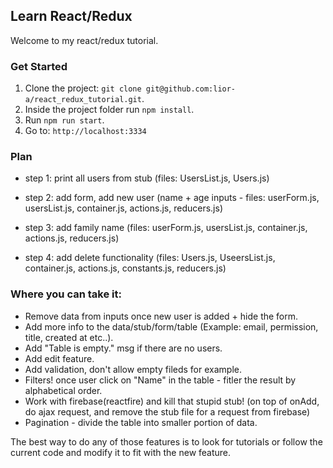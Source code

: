 ## Learn React/Redux
Welcome to my react/redux tutorial.

### Get Started
1. Clone the project: `git clone git@github.com:lior-a/react_redux_tutorial.git`.
2. Inside the project folder run `npm install`.
2. Run `npm run start`.
3. Go to: `http://localhost:3334`

### Plan

- step 1: print all users from stub (files: UsersList.js, Users.js)

- step 2: add form, add new user (name + age inputs - files: userForm.js, usersList.js, container.js, actions.js, reducers.js)

- step 3: add family name (files: userForm.js, usersList.js, container.js, actions.js, reducers.js)

- step 4: add delete functionality (files: Users.js, UseersList.js, container.js, actions.js, constants.js, reducers.js)

### Where you can take it:
- Remove data from inputs once new user is added + hide the form.
- Add more info to the data/stub/form/table (Example: email, permission, title, created at etc..).
- Add "Table is empty." msg if there are no users.
- Add edit feature.
- Add validation, don't allow empty fileds for example.
- Filters! once user click on "Name" in the table - fitler the result by alphabetical order.
- Work with firebase(reactfire) and kill that stupid stub! (on top of onAdd, do ajax request, and remove the stub file for a request from firebase)
- Pagination - divide the table into smaller portion of data.

The best way to do any of those features is to look for tutorials or follow the current code and modify it to fit with the new feature.